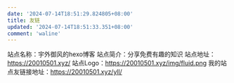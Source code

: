 ```yaml
---
date: '2024-07-14T18:51:29.824805+08:00'
title: 友链
updated: '2024-07-14T18:51:33.351+08:00'
comment: 'waline'
---
```

<head>
  <!-- ... -->
  <script src="//cdn.jsdelivr.net/gh/Uyoahz26/qexo-link@main/main.min.js"></script>
  <!-- ... -->
</head>
<body>
  <!-- ... -->
  <div id="qexo-friends"></div>
  <script>
    loadQexoFriends({
        id: "qexo-friends",
        url: "https://hexoadmin.20010501.xyz/",
        screenSite: "https://s0.wp.com/mshots/v1/",
        randomFalg: "false",
        column: "3",
        rowHeight: "150px",
        nameColor: "#white",
    })
  </script>
</body>

站点名称：宇外御风的hexo博客
站点简介：分享免费有趣的知识
站点地址：https://20010501.xyz/
站点Logo：https://20010501.xyz/img/fluid.png
我的站点友链接地址：https://20010501.xyz/yll/

<div id="friends-api"></div>
<script src="https://unpkg.com/qexo-friends/friends-api.js"></script>
<script>qexo_friend_api("friends-api","https://hexoadmin.20010501.xyz","");</script>
